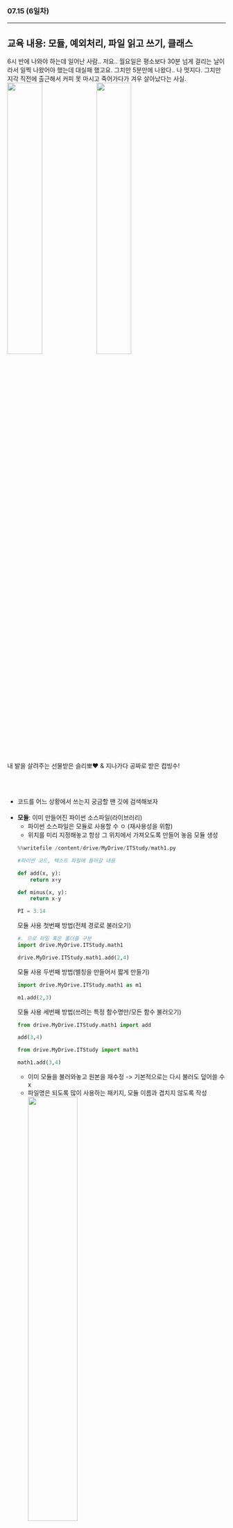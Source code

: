 ###  07.15 (6일차)
---
교육 내용: 모듈, 예외처리, 파일 읽고 쓰기, 클래스 
---
6시 반에 나와야 하는데 일어난 사람.. 저요.. 월요일은 평소보다 30분 넘게 걸리는 날이라서 일찍 나왔어야 했는데 대실패 했고요. 그치만 5분만에 나왔다.. 나 멋지다. 그치만 지각 직전에 출근해서 커피 못 마시고 죽어가다가 겨우 살아났다는 사실.<br>
<img src="https://github.com/user-attachments/assets/9401e796-0f56-4f5e-ba11-912d61860ba9" width="40%" /> <img src="https://github.com/user-attachments/assets/b2b25a05-01bc-48af-ab1c-709a45d40360" width="40%"/> 
<br>
내 발을 살려주는 선물받은 슬리뽀❤ & 지나가다 공짜로 받은 컵빙수!

<br><br>
- 코드를 어느 상황에서 쓰는지 궁금할 땐 깃에 검색해보자 <br><br>
- **모듈**: 이미 만들어진 파이썬 소스파일(라이브러리)
  - 파이썬 소스파일은 모듈로 사용할 수 ㅇ (재사용성을 위함) 
  - 위치를 미리 지정해놓고 항상 그 위치에서 가져오도록 만들어 놓음
  모듈 생성
  ```python
  %%writefile /content/drive/MyDrive/ITStudy/math1.py
  
  #파이썬 코드, 텍스트 파일에 들어갈 내용 
  
  def add(x, y):
      return x+y
  
  def minus(x, y):
      return x-y
  
  PI = 3.14
  ```
  모듈 사용 첫번째 방법(전체 경로로 불러오기) 
  ```python
  #. 으로 파일 혹은 폴더를 구분
  import drive.MyDrive.ITStudy.math1
  
  drive.MyDrive.ITStudy.math1.add(2,4)
  ```
  모듈 사용 두번째 방법(별칭을 만들어서 짧게 만들기)
  ```python
  import drive.MyDrive.ITStudy.math1 as m1
  
  m1.add(2,3)
  ```
  모듈 사용 세번째 방법(쓰려는 특정 함수명만/모든 함수 불러오기) 
  ```python
  from drive.MyDrive.ITStudy.math1 import add
  
  add(3,4)
  ```
  ```python
  from drive.MyDrive.ITStudy import math1

  math1.add(3,4)
  ```
  - 이미 모듈을 불러와놓고 원본을 재수정 -> 기본적으로는 다시 불러도 덮어쓸 수 x
  - 파일명은 되도록 많이 사용하는 패키지, 모듈 이름과 겹치지 않도록 작성<br>
  <img src="https://github.com/user-attachments/assets/cf881f16-ca99-463e-9c58-f260bfbe72cc" width="50%" /><br>
  - My Drive에서 마운트 해서 저장하면 새로고침 시 날아가지 x
    <br><br>
- **예외처리**<br>
  <img src="https://github.com/user-attachments/assets/fb1ae3c0-df69-409c-8b05-fcb26574b2c5" width="50%"/><br>
  1. LBYL(Look Before You Leap): 에러가 나기 전에 잘 처리해라
     - 완벽하게 에러를 예측하고 전부 처리하는 것은 불가능 
  3. EAFP(It's Easier Ask Forgiveness Than Permission): 일단 실행하고 에러가 발생하면 처리해라
     - 파이썬 표준에서는 EAFP 방법을 권장<br><br>
  - try ~ except: 에러 방지 코드
    ```python
      try: # 에러가 나는지 감시
          num = input('0 이상의 정수 입력:')
          if int(num) >= 0:
              print('참')
          else:
              print('다시 입력하세요')
      # 예외를 여러가지 경우로 나누어서 처리할 때는 하위 예외 > 상위 예외 순으로 처리
      # 상위예외를 먼저 작성하면 영영 하위 예외는 동작하지 않기 때문
      # 예외가 달라도 같은 방식으로 처리하려면 같은 except 구문 내에 ( , )로 구분
      except (ValueError, TypeError) as e:
          print('에러 발생 - ValueError or TypeError', e)
      except Exception as e:
           print('에러 발생 - BaseException', e)
      except BaseException as e:
           print('에러 발생 - BaseException', e)
      else:
          print('try 구문이 성공적으로 에러 없이 완료됐습니다.')
      finally:
          print('try 구문이 성공하든 실패하든 동작합니다.')
     ```
  - 여러 군데에서 인자 등을 바꿔가며 함수를 재사용한다면 실행하는 부분에 예외처리 하는 것이 좋음
  - **EOF**: 예외를 응용하는 사례
    - 파이썬은 EOF를 처리하지 못하므로 언어 끝을 예외처리
      ```python
      while True:
        try:
            read = input('c:\>')
            print(read)
        except KeyboardInterrupt:
            print('실행이 강제종료1 되었습니다.')
            break
        except EOFError: 
            print('실행이 강제종료 되었습니다.') #ctrl+d
            break
      ```
    - **raise**로 강제 예외 발생
      ```python
      while True:
        read = input('c:\>')
        if read != 'x':
            print(read)
        else:
            raise EOFError #raise 명령어로 강제로 에러를 발생시킬 수 o
      ```
      <br>
- **표준출력**
  - print(): 파이썬의 표준 출력 함수
  - 텍스트 데이터: w-쓰기모드, r-읽기모드, a-추가모드
  - 바이너리 데이터: wb-쓰기모드, rb-읽기모드, ab-추가모드<br><br>
- **파일을 읽고 쓰는 방법**
  1. ```python
     #with open(파일명, 모드) as 파일을 가리키는 약어:
     #  print(뭘 쓰려는지, file=약어) #with문 끝나면 자동 닫힘
     with open('testex.txt','a') as f: #append의 앞글자
      f.write('안녕하세요\n')
      f.write('두 번째 줄 입니다.\n')
     ```
  2. ```python
     f2 = open('testex2.txt', 'w') #파일 만들고 모드 지정
     f2.write('안녕하세요\n')
     f2.write('두 번째 줄 입니다.\n')
     f2.close() #파일을 닫아야 메모리에 있던 것들이 파일로 감
     # 닫은 후 추가 작성 불가(ex-f2.write('추가'))
     ```
     - 뒤에 flush = True 를 사용하면 바로 보임(효율적이지는 x) <br>
     `print('testex4.txt에 넣어주세요', file=f4, flush = True)`    
<br><br>
- **파일 확인**
  ```python
  with open('testex.txt', 'r') as r:
    print(r.read()) #한 번에 string으로 객체 추출
    print(r.readable()) #값이 있으면 True, 없으면 False 
    print(r.readline()) #한 줄씩 \n 단위로 텍스트 데이터 추출
  ```
  <br>
- **클래스**: 사용자가 정의하는 새로운 타입
  ```python
  class ClassName:
    클래스 블록
  ```
  - 장점
    - 설계시간 감소
    - 고장날 경우 같은 사람이 관리 가능
    - 갈아끼우기 쉬움
  - 단점
    - 하나가 문제가 생기면 모두 변경해야 함
    - 옛날 방식
  - CamelCase 권장(대문자로 시작해서 띄어쓰기 대신 대문자 사용, ex- ThreeName)
  - **메소드**: 클래스를 통해 만들어진 객체에서만 쓸 수 있는 동작
  - **함수**: 특정 클래스에 구애받지 않고 동일하게 실행되는 것
  - **instance**: 번수의 확장된 형태, 클래스로 만든 객체
  - **__init__()** 생성자 함수: 이 클래스를 통해 인스턴스를 실행하는 순간 한 번만 실행됨
    ```python
    class Car:
      #클래스 변수(속성)-모든 인스턴스가 공유하는 속성에 사용 
      final_num = 0
  
      def __init__(self):
          self.name = '차종'
          self.cc = 0
          self.is_kor = None
          self.colors = [1,2,3]
          self.num = Car.final_num #지금 생성된 인스턴스의 번호  
          Car.final_num += 1
  
      #클래스 함수
      def print_final_num():
          print(f'{Car.final_num}개의 차량 정보가 있습니다.')
  
      #인스턴스 함수 
      def check(self):#인스턴스 메소드 '사과나무'.find('무')처럼 morning.check()
          print('정기검사를 받으셔야 합니다.')
    ```
  - 기본값 설정 가능 (반드시 입력받도록 작성)
    ```python
        def __init__(self, name, cc):
          self.name = name 
          self.cc = cc
          self.is_kor = None
          self.colors = [1,2,3]
          self.num = Car1.final_num #지금 생성된 인스턴스의 번호  
          Car1.final_num += 1
    ```
    ```python
    morning = Car1('모닝', 800) #name과 cc는 인스턴스 생성시 무조건 입력받도록 작성
    ```
    <br>
    
***
<br> 

